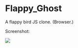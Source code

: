 # Flappy_Ghost
A flappy bird JS clone. (Browser.)

Screenshot:

![](https://i.imgur.com/yUO8Gok.png)
